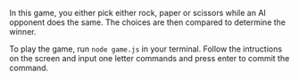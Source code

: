 In this game, you either pick either rock, paper or scissors while an AI opponent does the same. The choices are then compared to determine the winner.

To play the game, run `node game.js` in your terminal. Follow the intructions on the screen and input one letter commands and press enter to commit the command.
